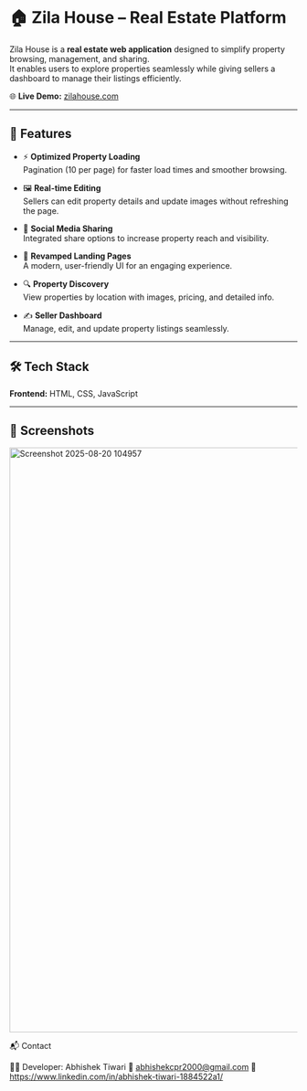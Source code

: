 # 🏠 Zila House – Real Estate Platform  

Zila House is a **real estate web application** designed to simplify property browsing, management, and sharing.  
It enables users to explore properties seamlessly while giving sellers a dashboard to manage their listings efficiently.  

🌐 **Live Demo:** [zilahouse.com](https://zilahouse.com)  

---

## 🔑 Features  

- ⚡ **Optimized Property Loading**  
  Pagination (10 per page) for faster load times and smoother browsing.  

- 🖼️ **Real-time Editing**  
  Sellers can edit property details and update images without refreshing the page.  

- 📢 **Social Media Sharing**  
  Integrated share options to increase property reach and visibility.  

- 🎨 **Revamped Landing Pages**  
  A modern, user-friendly UI for an engaging experience.  

- 🔍 **Property Discovery**  
  View properties by location with images, pricing, and detailed info.  

- ✍️ **Seller Dashboard**  
  Manage, edit, and update property listings seamlessly.  

---

## 🛠️ Tech Stack  

**Frontend:** HTML, CSS, JavaScript  

---

## 📸 Screenshots  
<img width="1919" height="1024" alt="Screenshot 2025-08-20 104957" src="https://github.com/user-attachments/assets/ae554877-f9db-4f55-b220-db2af574b20a" />


📬 Contact

👨‍💻 Developer: Abhishek Tiwari
📧 abhishekcpr2000@gmail.com
🔗 https://www.linkedin.com/in/abhishek-tiwari-1884522a1/
